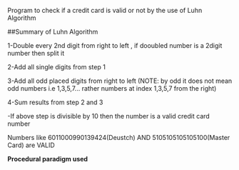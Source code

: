 Program to check if a credit card is valid or not by the use of Luhn Algorithm

##Summary of Luhn Algorithm

1-Double every 2nd digit from right to left , if dooubled number is a 2digit number then split it

2-Add all single digits from step 1

3-Add all odd placed digits from right to left
(NOTE: by odd it does not mean odd numbers i.e 1,3,5,7... rather numbers at index 1,3,5,7 from the right)

4-Sum results from step 2 and 3

-If above step is divisible by 10 then the number is a valid credit card number


Numbers like 6011000990139424(Deustch) AND 5105105105105100(Master Card) are VALID 

**Procedural paradigm used**
